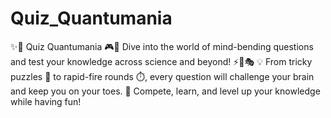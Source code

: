 # Quiz_Quantumania
✨🧠 Quiz Quantumania 🎮🚀 Dive into the world of mind-bending questions and test your knowledge across science  and beyond! ⚡🔬🎭  💡 From tricky puzzles 🤔 to rapid-fire rounds ⏱️, every question will challenge your brain and keep you on your toes. 🎯 Compete, learn, and level up your knowledge while having fun! 
